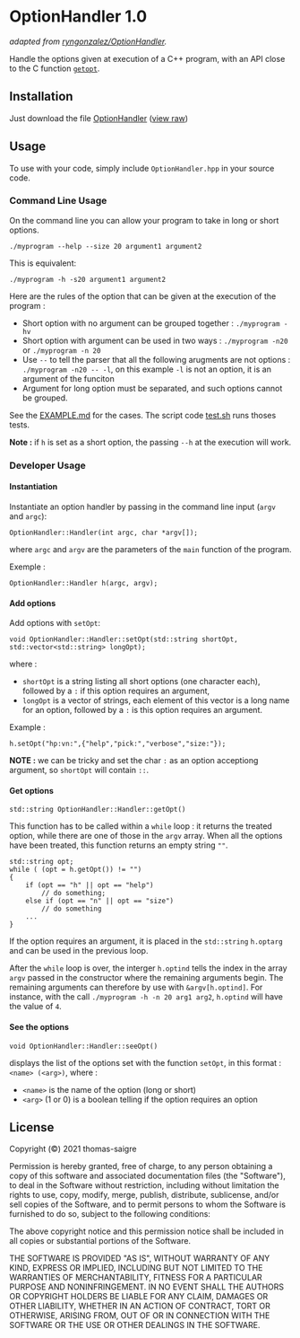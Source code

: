 # OptionHandler 1.0

*adapted from [ryngonzalez/OptionHandler](https://github.com/ryngonzalez/OptionHandler).*


Handle the options given at execution of a C++ program, with an API close to the C function [`getopt`](https://linux.die.net/man/3/getopt).

## Installation

Just download the file [OptionHandler](OptionHandler.hpp) ([view raw](https://raw.githubusercontent.com/thomas-saigre/OptionHandler/master/OptionHandler.hpp))


## Usage

To use with your code, simply include `OptionHandler.hpp` in your source code.

### Command Line Usage

On the command line you can allow your program to take in long or short options.

    ./myprogram --help --size 20 argument1 argument2

This is equivalent:

    ./myprogram -h -s20 argument1 argument2

Here are the rules of the option that can be given at the execution of the program :

* Short option with no argument can be grouped together : `./myprogram -hv`
* Short option with argument can be used in two ways : `./myprogram -n20` or `./myprogram -n 20`
* Use `--` to tell the parser that all the following arugments are not options : `./myprogram -n20 -- -l`, on this example `-l` is not an option, it is an argument of the funciton
* Argument for long option must be separated, and such options cannot be grouped.

See the [EXAMPLE.md](EXAMPLE.md) for the cases. The script code [test.sh](test.sh) runs thoses tests.

**Note :** if `h` is set as a short option, the passing `--h` at the execution will work.

### Developer Usage

#### Instantiation

Instantiate an option handler by passing in the command line input (`argv` and `argc`):

    OptionHandler::Handler(int argc, char *argv[]);

where `argc` and `argv` are the parameters of the `main` function of the program.

Exemple :

    OptionHandler::Handler h(argc, argv);


#### Add options

Add options with `setOpt`:

    void OptionHandler::Handler::setOpt(std::string shortOpt, std::vector<std::string> longOpt);

where :
* `shortOpt` is a string listing all short options (one character each), followed by a `:` if this option requires an argument,
* `longOpt` is a vector of strings, each element of this vector is a long name for an option, followed by a `:` is this option requires an argument.

Example :

    h.setOpt("hp:vn:",{"help","pick:","verbose","size:"});

**NOTE :** we can be tricky and set the char `:` as an option acceptiong argument, so `shortOpt` will contain `::`.


#### Get options

    std::string OptionHandler::Handler::getOpt()

This function has to be called within a `while` loop : it returns the treated option, while there are one of those in the `argv` array. When all the options have been treated, this function returns an empty string `""`.

    std::string opt;
    while ( (opt = h.getOpt()) != "")
    {
        if (opt == "h" || opt == "help")
            // do something;
        else if (opt == "n" || opt == "size")
            // do something
        ...
    }

If the option requires an argument, it is placed in the `std::string` `h.optarg` and can be used in the previous loop.

After the `while` loop is over, the interger `h.optind` tells the index in the array `argv` passed in the constructor where the remaining arguments begin. The remaining arguments can therefore by use with `&argv[h.optind]`. For instance, with the call `./myprogram -h -n 20 arg1 arg2`, `h.optind` will have the value of `4`.


#### See the options

    void OptionHandler::Handler::seeOpt()

displays the list of the options set with the function `setOpt`, in this format : `<name> (<arg>)`, where :
* `<name>` is the name of the option (long or short)
* `<arg>` (1 or 0) is a boolean telling if the option requires an option


## License
Copyright (&copy;) 2021 thomas-saigre

Permission is hereby granted, free of charge, to any person obtaining a copy of 
this software and associated documentation files (the "Software"), to deal in 
the Software without restriction, including without limitation the rights to 
use, copy, modify, merge, publish, distribute, sublicense, and/or sell copies 
of the Software, and to permit persons to whom the Software is furnished to do 
so, subject to the following conditions:

The above copyright notice and this permission notice shall be included in all 
copies or substantial portions of the Software.

THE SOFTWARE IS PROVIDED "AS IS", WITHOUT WARRANTY OF ANY KIND, EXPRESS OR 
IMPLIED, INCLUDING BUT NOT LIMITED TO THE WARRANTIES OF MERCHANTABILITY, 
FITNESS FOR A PARTICULAR PURPOSE AND NONINFRINGEMENT. IN NO EVENT SHALL THE 
AUTHORS OR COPYRIGHT HOLDERS BE LIABLE FOR ANY CLAIM, DAMAGES OR OTHER 
LIABILITY, WHETHER IN AN ACTION OF CONTRACT, TORT OR OTHERWISE, ARISING FROM, 
OUT OF OR IN CONNECTION WITH THE SOFTWARE OR THE USE OR OTHER DEALINGS IN THE 
SOFTWARE.
